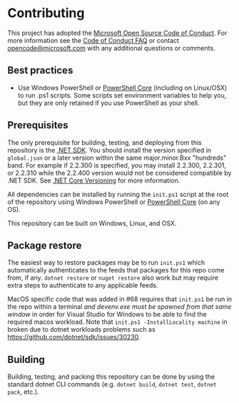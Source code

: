 # Contributing

This project has adopted the [Microsoft Open Source Code of
Conduct](https://opensource.microsoft.com/codeofconduct/).
For more information see the [Code of Conduct
FAQ](https://opensource.microsoft.com/codeofconduct/faq/) or
contact [opencode@microsoft.com](mailto:opencode@microsoft.com)
with any additional questions or comments.

## Best practices

* Use Windows PowerShell or [PowerShell Core][pwsh] (including on Linux/OSX) to run .ps1 scripts.
  Some scripts set environment variables to help you, but they are only retained if you use PowerShell as your shell.

## Prerequisites

The only prerequisite for building, testing, and deploying from this repository
is the [.NET SDK](https://get.dot.net/).
You should install the version specified in `global.json` or a later version within
the same major.minor.Bxx "hundreds" band.
For example if 2.2.300 is specified, you may install 2.2.300, 2.2.301, or 2.2.310
while the 2.2.400 version would not be considered compatible by .NET SDK.
See [.NET Core Versioning](https://docs.microsoft.com/en-us/dotnet/core/versions/) for more information.

All dependencies can be installed by running the `init.ps1` script at the root of the repository
using Windows PowerShell or [PowerShell Core][pwsh] (on any OS).

This repository can be built on Windows, Linux, and OSX.

## Package restore

The easiest way to restore packages may be to run `init.ps1` which automatically authenticates
to the feeds that packages for this repo come from, if any.
`dotnet restore` or `nuget restore` also work but may require extra steps to authenticate to any applicable feeds.

MacOS specific code that was added in #68 requires that `init.ps1` be run in the repo within a terminal *and devenv.exe must be spawned from that same window* in order for Visual Studio for Windows to be able to find the required macos workload.
Note that `init.ps1 -InstallLocality machine` in broken due to dotnet workloads problems such as https://github.com/dotnet/sdk/issues/30230.

## Building

Building, testing, and packing this repository can be done by using the standard dotnet CLI commands (e.g. `dotnet build`, `dotnet test`, `dotnet pack`, etc.).

[pwsh]: https://docs.microsoft.com/en-us/powershell/scripting/install/installing-powershell?view=powershell-6
